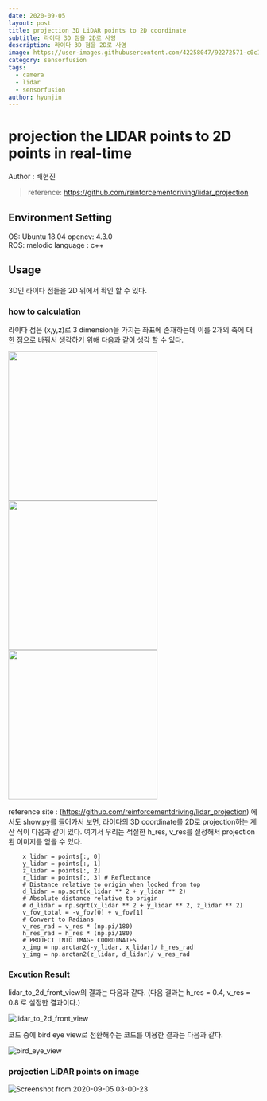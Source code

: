 ```yaml
---
date: 2020-09-05
layout: post
title: projection 3D LiDAR points to 2D coordinate 
subtitle: 라이다 3D 점을 2D로 사영
description: 라이다 3D 점을 2D로 사영
image: https://user-images.githubusercontent.com/42258047/92272571-c0c1aa00-ef24-11ea-8191-91b3e5d26faa.gif
category: sensorfusion
tags:
  - camera
  - lidar
  - sensorfusion
author: hyunjin
---
```



# projection the LIDAR points to 2D points in real-time 
Author : 배현진 <br/>
 > reference: https://github.com/reinforcementdriving/lidar_projection

## Environment Setting
OS: Ubuntu 18.04
opencv: 4.3.0   
ROS: melodic
language : c++

## Usage
3D인 라이다 점들을 2D 위에서 확인 할 수 있다. 

### how to calculation

라이다 점은 (x,y,z)로 3 dimension을 가지는 좌표에 존재하는데 이를 2개의 축에 대한 점으로 바꿔서 생각하기 위해 다음과 같이 생각 할 수 있다. 

<img src="https://user-images.githubusercontent.com/42258047/92302759-982fc380-efa9-11ea-9b53-5d30a8385c5d.png" width="300" height="300" /> <img src="https://user-images.githubusercontent.com/42258047/92302761-9a921d80-efa9-11ea-8b43-4a82c98c94f0.png" width="300" height="300" /> <img src="https://user-images.githubusercontent.com/42258047/92302762-9c5be100-efa9-11ea-862e-50ee6a37c70a.png" width="300" height="300" />

reference site : (https://github.com/reinforcementdriving/lidar_projection) 에서도 show.py를 들어가서 보면, 라이다의 3D coordinate를 2D로 projection하는 계산 식이 다음과 같이 있다. 여기서 우리는 적절한 h_res, v_res를 설정해서 projection된 이미지를 얻을 수 있다. 

```  
    x_lidar = points[:, 0]
    y_lidar = points[:, 1]
    z_lidar = points[:, 2]
    r_lidar = points[:, 3] # Reflectance
    # Distance relative to origin when looked from top
    d_lidar = np.sqrt(x_lidar ** 2 + y_lidar ** 2)
    # Absolute distance relative to origin
    # d_lidar = np.sqrt(x_lidar ** 2 + y_lidar ** 2, z_lidar ** 2)
    v_fov_total = -v_fov[0] + v_fov[1]
    # Convert to Radians
    v_res_rad = v_res * (np.pi/180)
    h_res_rad = h_res * (np.pi/180)
    # PROJECT INTO IMAGE COORDINATES
    x_img = np.arctan2(-y_lidar, x_lidar)/ h_res_rad
    y_img = np.arctan2(z_lidar, d_lidar)/ v_res_rad   
```

    
### Excution Result

lidar_to_2d_front_view의 결과는 다음과 같다.
(다음 결과는 h_res = 0.4, v_res = 0.8 로 설정한 결과이다.)

![lidar_to_2d_front_view](https://user-images.githubusercontent.com/42258047/92270065-573f9c80-ef20-11ea-89a1-16f17d22810f.gif)


코드 중에 bird eye view로 전환해주는 코드를 이용한 결과는 다음과 같다. 

![bird_eye_view](https://user-images.githubusercontent.com/42258047/92269604-7984ea80-ef1f-11ea-99a5-fe7e53e4d70a.png)


### projection LiDAR points on image

![Screenshot from 2020-09-05 03-00-23](https://user-images.githubusercontent.com/42258047/92272188-0f227900-ef24-11ea-8385-6f86dd292876.png)


